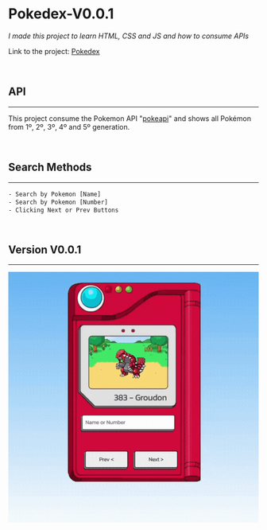 # Pokedex-V0.0.1

*I made this project to learn HTML, CSS and JS and how to consume APIs*

 Link to the project: [Pokedex](Cluyverth.com/pokedex)

</br>

## API

---

 This project consume the Pokemon API "[pokeapi](https://pokeapi.co/docs/v2)" and shows all Pokémon from 1º, 2º, 3º, 4º and 5º generation.

</br>

## Search Methods

---

    - Search by Pokemon [Name]
    - Search by Pokemon [Number]
    - Clicking Next or Prev Buttons

</br>

## Version V0.0.1

---

<img src="./Images/using.gif" alt="Using the project .gif"  width="750" />